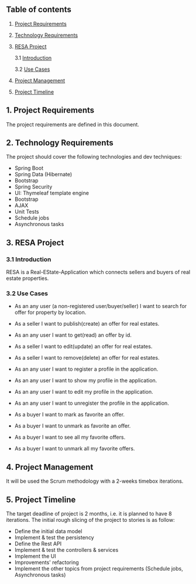 ## Table of contents
 1. [Project Requirements](#projectReq)
 2. [Technology Requirements](#devMaterials)
 3. [RESA Project](#resaProject)
 
    3.1 [Introduction](#resaProjectIntro)
    
    3.2 [Use Cases](#resaProjectUseCases)
 4. [Project Management](#projectMngmnt)
 5. [Project Timeline](#projectTimeline)

 
## 1. Project Requirements <a name="projectReq"></a>
The project requirements are defined in this document.

## 2. Technology Requirements <a name="techReq"></a>
The project should cover the following technologies and dev techniques:
* Spring Boot
* Spring Data (Hibernate)
* Bootstrap
* Spring Security
* UI: Thymeleaf template engine
* Bootstrap
* AJAX
* Unit Tests
* Schedule jobs
* Asynchronous tasks


## 3. RESA Project <a name="resaProject"></a>

### 3.1 Introduction <a name="resaProjectIntro"></a>
RESA is a Real-EState-Application which connects sellers and buyers of real estate properties.

### 3.2 Use Cases <a name="resaProjectUseCases"></a>

* As an any user (a non-registered user/buyer/seller) I want to search for offer for property by location.

* As a seller I want to publish(create) an offer for real estates.
* As an any user I want to get(read) an offer by id.
* As a seller I want to edit(update) an offer for real estates.
* As a seller I want to remove(delete) an offer for real estates.

* As an any user I want to register a profile  in the application.
* As an any user I want to show my profile in the  application.
* As an any user I want to edit my profile in the  application.
* As an any user I want to unregister the profile in the  application.

* As a buyer I want to mark as favorite an offer.
* As a buyer I want to unmark as favorite an offer.
* As a buyer I want to see all my favorite offers.
* As a buyer I want to unmark all my favorite offers.

## 4. Project Management <a name="projectMngmnt"></a>
It will be used the Scrum methodology with a 2-weeks timebox iterations.

## 5. Project Timeline <a name="projectTimeline"></a>
The target deadline of project is 2 months, i.e. it is planned to have 8 iterations. The initial rough slicing of the project to stories is as follow:

* Define the initial data model
* Implement & test the persistency
* Define the Rest API
* Implement & test the controllers & services
* Implement the UI
* Improvements' refactoring
* Implement the other topics from project requirements (Schedule jobs, Asynchronous tasks)






